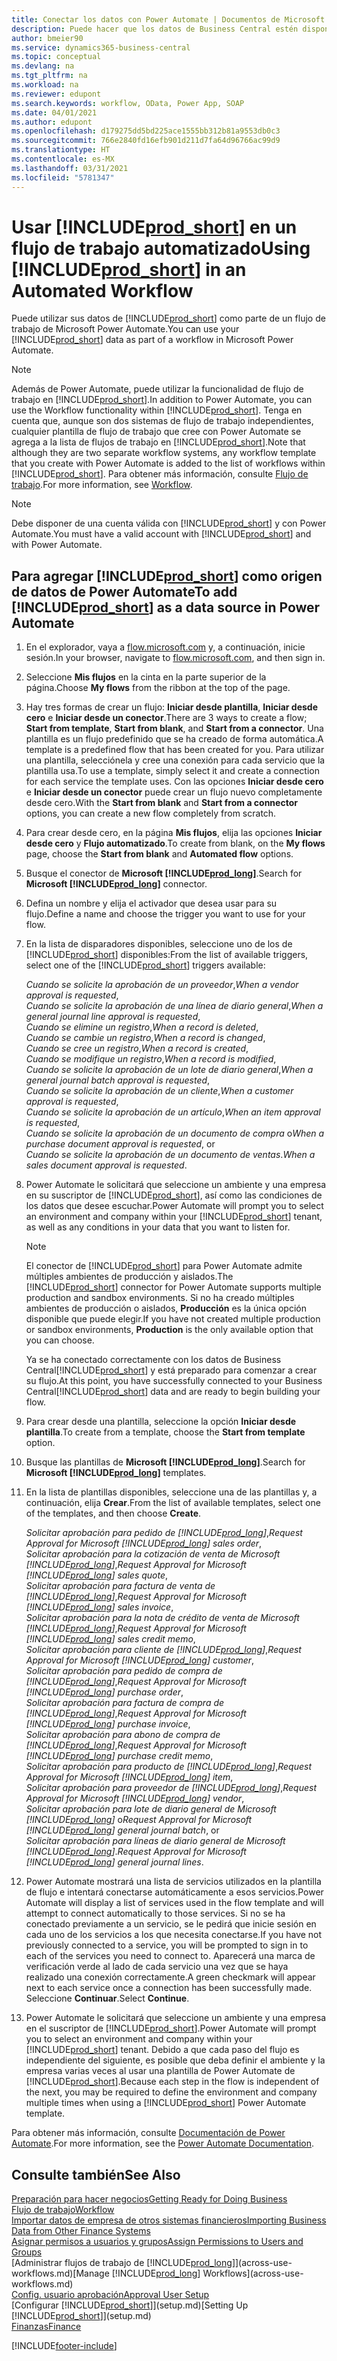 ```yaml
---
title: Conectar los datos con Power Automate | Documentos de Microsoft
description: Puede hacer que los datos de Business Central estén disponibles como un origen de datos y especificar una URL de OData de sus servicios web para generar un flujo de trabajo automatizado.
author: bmeier90
ms.service: dynamics365-business-central
ms.topic: conceptual
ms.devlang: na
ms.tgt_pltfrm: na
ms.workload: na
ms.reviewer: edupont
ms.search.keywords: workflow, OData, Power App, SOAP
ms.date: 04/01/2021
ms.author: edupont
ms.openlocfilehash: d179275dd5bd225ace1555bb312b81a9553db0c3
ms.sourcegitcommit: 766e2840fd16efb901d211d7fa64d96766ac99d9
ms.translationtype: HT
ms.contentlocale: es-MX
ms.lasthandoff: 03/31/2021
ms.locfileid: "5781347"
---
```

# <a name="using-prod_short-in-an-automated-workflow"></a><span data-ttu-id="bbc5a-103">Usar [!INCLUDE[prod_short](includes/prod_short.md)] en un flujo de trabajo automatizado</span><span class="sxs-lookup"><span data-stu-id="bbc5a-103">Using [!INCLUDE[prod_short](includes/prod_short.md)] in an Automated Workflow</span></span>

<span data-ttu-id="bbc5a-104">Puede utilizar sus datos de [!INCLUDE[prod_short](includes/prod_short.md)] como parte de un flujo de trabajo de Microsoft Power Automate.</span><span class="sxs-lookup"><span data-stu-id="bbc5a-104">You can use your [!INCLUDE[prod_short](includes/prod_short.md)] data as part of a workflow in Microsoft Power Automate.</span></span>

> [!NOTE]
> <span data-ttu-id="bbc5a-105">Además de Power Automate, puede utilizar la funcionalidad de flujo de trabajo en [!INCLUDE[prod_short](includes/prod_short.md)].</span><span class="sxs-lookup"><span data-stu-id="bbc5a-105">In addition to Power Automate, you can use the Workflow functionality within [!INCLUDE[prod_short](includes/prod_short.md)].</span></span> <span data-ttu-id="bbc5a-106">Tenga en cuenta que, aunque son dos sistemas de flujo de trabajo independientes, cualquier plantilla de flujo de trabajo que cree con Power Automate se agrega a la lista de flujos de trabajo en [!INCLUDE[prod_short](includes/prod_short.md)].</span><span class="sxs-lookup"><span data-stu-id="bbc5a-106">Note that although they are two separate workflow systems, any workflow template that you create with Power Automate is added to the list of workflows  within [!INCLUDE[prod_short](includes/prod_short.md)].</span></span> <span data-ttu-id="bbc5a-107">Para obtener más información, consulte [Flujo de trabajo](across-workflow.md).</span><span class="sxs-lookup"><span data-stu-id="bbc5a-107">For more information, see [Workflow](across-workflow.md).</span></span>  

> [!NOTE]  
> <span data-ttu-id="bbc5a-108">Debe disponer de una cuenta válida con [!INCLUDE[prod_short](includes/prod_short.md)] y con Power Automate.</span><span class="sxs-lookup"><span data-stu-id="bbc5a-108">You must have a valid account with [!INCLUDE[prod_short](includes/prod_short.md)] and with Power Automate.</span></span>  

## <a name="to-add-prod_short-as-a-data-source-in-power-automate"></a><span data-ttu-id="bbc5a-109">Para agregar [!INCLUDE[prod_short](includes/prod_short.md)] como origen de datos de Power Automate</span><span class="sxs-lookup"><span data-stu-id="bbc5a-109">To add [!INCLUDE[prod_short](includes/prod_short.md)] as a data source in Power Automate</span></span>

1. <span data-ttu-id="bbc5a-110">En el explorador, vaya a [flow.microsoft.com](https://flow.microsoft.com) y, a continuación, inicie sesión.</span><span class="sxs-lookup"><span data-stu-id="bbc5a-110">In your browser, navigate to [flow.microsoft.com](https://flow.microsoft.com), and then sign in.</span></span>
2. <span data-ttu-id="bbc5a-111">Seleccione **Mis flujos** en la cinta en la parte superior de la página.</span><span class="sxs-lookup"><span data-stu-id="bbc5a-111">Choose **My flows** from the ribbon at the top of the page.</span></span>
3. <span data-ttu-id="bbc5a-112">Hay tres formas de crear un flujo: **Iniciar desde plantilla**, **Iniciar desde cero** e **Iniciar desde un conector**.</span><span class="sxs-lookup"><span data-stu-id="bbc5a-112">There are 3 ways to create a flow; **Start from template**, **Start from blank**, and **Start from a connector**.</span></span> <span data-ttu-id="bbc5a-113">Una plantilla es un flujo predefinido que se ha creado de forma automática.</span><span class="sxs-lookup"><span data-stu-id="bbc5a-113">A template is a predefined flow that has been created for you.</span></span> <span data-ttu-id="bbc5a-114">Para utilizar una plantilla, selecciónela y cree una conexión para cada servicio que la plantilla usa.</span><span class="sxs-lookup"><span data-stu-id="bbc5a-114">To use a template, simply select it and create a connection for each service the template uses.</span></span> <span data-ttu-id="bbc5a-115">Con las opciones **Iniciar desde cero** e **Iniciar desde un conector** puede crear un flujo nuevo completamente desde cero.</span><span class="sxs-lookup"><span data-stu-id="bbc5a-115">With the **Start from blank** and **Start from a connector** options, you can create a new flow completely from scratch.</span></span>
4. <span data-ttu-id="bbc5a-116">Para crear desde cero, en la página **Mis flujos**, elija las opciones **Iniciar desde cero** y **Flujo automatizado**.</span><span class="sxs-lookup"><span data-stu-id="bbc5a-116">To create from blank, on the **My flows** page, choose the **Start from blank** and **Automated flow** options.</span></span>
5. <span data-ttu-id="bbc5a-117">Busque el conector de **Microsoft [!INCLUDE[prod_long](includes/prod_long.md)]**.</span><span class="sxs-lookup"><span data-stu-id="bbc5a-117">Search for **Microsoft [!INCLUDE[prod_long](includes/prod_long.md)]** connector.</span></span>
6. <span data-ttu-id="bbc5a-118">Defina un nombre y elija el activador que desea usar para su flujo.</span><span class="sxs-lookup"><span data-stu-id="bbc5a-118">Define a name and choose the trigger you want to use for your flow.</span></span>
7. <span data-ttu-id="bbc5a-119">En la lista de disparadores disponibles, seleccione uno de los de [!INCLUDE[prod_short](includes/prod_short.md)] disponibles:</span><span class="sxs-lookup"><span data-stu-id="bbc5a-119">From the list of available triggers, select one of the [!INCLUDE[prod_short](includes/prod_short.md)] triggers available:</span></span>  

    <span data-ttu-id="bbc5a-120">*Cuando se solicite la aprobación de un proveedor*,</span><span class="sxs-lookup"><span data-stu-id="bbc5a-120">*When a vendor approval is requested*,</span></span>  
    <span data-ttu-id="bbc5a-121">*Cuando se solicite la aprobación de una línea de diario general*,</span><span class="sxs-lookup"><span data-stu-id="bbc5a-121">*When a general journal line approval is requested*,</span></span>  
    <span data-ttu-id="bbc5a-122">*Cuando se elimine un registro*,</span><span class="sxs-lookup"><span data-stu-id="bbc5a-122">*When a record is deleted*,</span></span>  
    <span data-ttu-id="bbc5a-123">*Cuando se cambie un registro*,</span><span class="sxs-lookup"><span data-stu-id="bbc5a-123">*When a record is changed*,</span></span>  
    <span data-ttu-id="bbc5a-124">*Cuando se cree un registro*,</span><span class="sxs-lookup"><span data-stu-id="bbc5a-124">*When a record is created*,</span></span>  
    <span data-ttu-id="bbc5a-125">*Cuando se modifique un registro*,</span><span class="sxs-lookup"><span data-stu-id="bbc5a-125">*When a record is modified*,</span></span>  
    <span data-ttu-id="bbc5a-126">*Cuando se solicite la aprobación de un lote de diario general*,</span><span class="sxs-lookup"><span data-stu-id="bbc5a-126">*When a general journal batch approval is requested*,</span></span>  
    <span data-ttu-id="bbc5a-127">*Cuando se solicite la aprobación de un cliente*,</span><span class="sxs-lookup"><span data-stu-id="bbc5a-127">*When a customer approval is requested*,</span></span>  
    <span data-ttu-id="bbc5a-128">*Cuando se solicite la aprobación de un artículo*,</span><span class="sxs-lookup"><span data-stu-id="bbc5a-128">*When an item approval is requested*,</span></span>  
    <span data-ttu-id="bbc5a-129">*Cuando se solicite la aprobación de un documento de compra* o</span><span class="sxs-lookup"><span data-stu-id="bbc5a-129">*When a purchase document approval is requested*, or</span></span>  
    <span data-ttu-id="bbc5a-130">*Cuando se solicite la aprobación de un documento de ventas*.</span><span class="sxs-lookup"><span data-stu-id="bbc5a-130">*When a sales document approval is requested*.</span></span>

8. <span data-ttu-id="bbc5a-131">Power Automate le solicitará que seleccione un ambiente y una empresa en su suscriptor de [!INCLUDE[prod_short](includes/prod_short.md)], así como las condiciones de los datos que desee escuchar.</span><span class="sxs-lookup"><span data-stu-id="bbc5a-131">Power Automate will prompt you to select an environment and company within your [!INCLUDE[prod_short](includes/prod_short.md)] tenant, as well as any conditions in your data that you want to listen for.</span></span>

    > [!NOTE]
    > <span data-ttu-id="bbc5a-132">El conector de [!INCLUDE[prod_short](includes/prod_short.md)] para Power Automate admite múltiples ambientes de producción y aislados.</span><span class="sxs-lookup"><span data-stu-id="bbc5a-132">The [!INCLUDE[prod_short](includes/prod_short.md)] connector for Power Automate supports multiple production and sandbox environments.</span></span> <span data-ttu-id="bbc5a-133">Si no ha creado múltiples ambientes de producción o aislados, **Producción** es la única opción disponible que puede elegir.</span><span class="sxs-lookup"><span data-stu-id="bbc5a-133">If you have not created multiple production or sandbox environments, **Production** is the only available option that you can choose.</span></span>  

    <span data-ttu-id="bbc5a-134">Ya se ha conectado correctamente con los datos de Business Central[!INCLUDE[prod_short](includes/prod_short.md)] y está preparado para comenzar a crear su flujo.</span><span class="sxs-lookup"><span data-stu-id="bbc5a-134">At this point, you have successfully connected to your Business Central[!INCLUDE[prod_short](includes/prod_short.md)] data and are ready to begin building your flow.</span></span>

9. <span data-ttu-id="bbc5a-135">Para crear desde una plantilla, seleccione la opción **Iniciar desde plantilla**.</span><span class="sxs-lookup"><span data-stu-id="bbc5a-135">To create from a template, choose the **Start from template** option.</span></span>
10. <span data-ttu-id="bbc5a-136">Busque las plantillas de **Microsoft [!INCLUDE[prod_long](includes/prod_long.md)]**.</span><span class="sxs-lookup"><span data-stu-id="bbc5a-136">Search for **Microsoft [!INCLUDE[prod_long](includes/prod_long.md)]** templates.</span></span>
11. <span data-ttu-id="bbc5a-137">En la lista de plantillas disponibles, seleccione una de las plantillas y, a continuación, elija **Crear**.</span><span class="sxs-lookup"><span data-stu-id="bbc5a-137">From the list of available templates, select one of the templates, and then choose **Create**.</span></span>  

    <span data-ttu-id="bbc5a-138">*Solicitar aprobación para pedido de [!INCLUDE[prod_long](includes/prod_long.md)]*,</span><span class="sxs-lookup"><span data-stu-id="bbc5a-138">*Request Approval for Microsoft [!INCLUDE[prod_long](includes/prod_long.md)] sales order*,</span></span>  
    <span data-ttu-id="bbc5a-139">*Solicitar aprobación para la cotización de venta de Microsoft [!INCLUDE[prod_long](includes/prod_long.md)]*,</span><span class="sxs-lookup"><span data-stu-id="bbc5a-139">*Request Approval for Microsoft [!INCLUDE[prod_long](includes/prod_long.md)] sales quote*,</span></span>  
    <span data-ttu-id="bbc5a-140">*Solicitar aprobación para factura de venta de [!INCLUDE[prod_long](includes/prod_long.md)]*,</span><span class="sxs-lookup"><span data-stu-id="bbc5a-140">*Request Approval for Microsoft [!INCLUDE[prod_long](includes/prod_long.md)] sales invoice*,</span></span>  
    <span data-ttu-id="bbc5a-141">*Solicitar aprobación para la nota de crédito de venta de Microsoft [!INCLUDE[prod_long](includes/prod_long.md)]*,</span><span class="sxs-lookup"><span data-stu-id="bbc5a-141">*Request Approval for Microsoft [!INCLUDE[prod_long](includes/prod_long.md)] sales credit memo*,</span></span>  
    <span data-ttu-id="bbc5a-142">*Solicitar aprobación para cliente de [!INCLUDE[prod_long](includes/prod_long.md)]*,</span><span class="sxs-lookup"><span data-stu-id="bbc5a-142">*Request Approval for Microsoft [!INCLUDE[prod_long](includes/prod_long.md)] customer*,</span></span>  
    <span data-ttu-id="bbc5a-143">*Solicitar aprobación para pedido de compra de [!INCLUDE[prod_long](includes/prod_long.md)]*,</span><span class="sxs-lookup"><span data-stu-id="bbc5a-143">*Request Approval for Microsoft [!INCLUDE[prod_long](includes/prod_long.md)] purchase order*,</span></span>  
    <span data-ttu-id="bbc5a-144">*Solicitar aprobación para factura de compra de [!INCLUDE[prod_long](includes/prod_long.md)]*,</span><span class="sxs-lookup"><span data-stu-id="bbc5a-144">*Request Approval for Microsoft [!INCLUDE[prod_long](includes/prod_long.md)] purchase invoice*,</span></span>  
    <span data-ttu-id="bbc5a-145">*Solicitar aprobación para abono de compra de [!INCLUDE[prod_long](includes/prod_long.md)]*,</span><span class="sxs-lookup"><span data-stu-id="bbc5a-145">*Request Approval for Microsoft [!INCLUDE[prod_long](includes/prod_long.md)] purchase credit memo*,</span></span>  
    <span data-ttu-id="bbc5a-146">*Solicitar aprobación para producto de [!INCLUDE[prod_long](includes/prod_long.md)]*,</span><span class="sxs-lookup"><span data-stu-id="bbc5a-146">*Request Approval for Microsoft [!INCLUDE[prod_long](includes/prod_long.md)] item*,</span></span>  
    <span data-ttu-id="bbc5a-147">*Solicitar aprobación para proveedor de [!INCLUDE[prod_long](includes/prod_long.md)]*,</span><span class="sxs-lookup"><span data-stu-id="bbc5a-147">*Request Approval for Microsoft [!INCLUDE[prod_long](includes/prod_long.md)] vendor*,</span></span>  
    <span data-ttu-id="bbc5a-148">*Solicitar aprobación para lote de diario general de Microsoft [!INCLUDE[prod_long](includes/prod_long.md)]* o</span><span class="sxs-lookup"><span data-stu-id="bbc5a-148">*Request Approval for Microsoft [!INCLUDE[prod_long](includes/prod_long.md)] general journal batch*, or</span></span>    
    <span data-ttu-id="bbc5a-149">*Solicitar aprobación para líneas de diario general de Microsoft [!INCLUDE[prod_long](includes/prod_long.md)]*.</span><span class="sxs-lookup"><span data-stu-id="bbc5a-149">*Request Approval for Microsoft [!INCLUDE[prod_long](includes/prod_long.md)] general journal lines*.</span></span>  
12. <span data-ttu-id="bbc5a-150">Power Automate mostrará una lista de servicios utilizados en la plantilla de flujo e intentará conectarse automáticamente a esos servicios.</span><span class="sxs-lookup"><span data-stu-id="bbc5a-150">Power Automate will display a list of services used in the flow template and will attempt to connect automatically to those services.</span></span> <span data-ttu-id="bbc5a-151">Si no se ha conectado previamente a un servicio, se le pedirá que inicie sesión en cada uno de los servicios a los que necesita conectarse.</span><span class="sxs-lookup"><span data-stu-id="bbc5a-151">If you have not previously connected to a service, you will be prompted to sign in to each of the services you need to connect to.</span></span> <span data-ttu-id="bbc5a-152">Aparecerá una marca de verificación verde al lado de cada servicio una vez que se haya realizado una conexión correctamente.</span><span class="sxs-lookup"><span data-stu-id="bbc5a-152">A green checkmark will appear next to each service once a connection has been successfully made.</span></span> <span data-ttu-id="bbc5a-153">Seleccione **Continuar**.</span><span class="sxs-lookup"><span data-stu-id="bbc5a-153">Select **Continue**.</span></span>
13. <span data-ttu-id="bbc5a-154">Power Automate le solicitará que seleccione un ambiente y una empresa en el suscriptor de [!INCLUDE[prod_short](includes/prod_short.md)].</span><span class="sxs-lookup"><span data-stu-id="bbc5a-154">Power Automate will prompt you to select an environment and company within your [!INCLUDE[prod_short](includes/prod_short.md)] tenant.</span></span> <span data-ttu-id="bbc5a-155">Debido a que cada paso del flujo es independiente del siguiente, es posible que deba definir el ambiente y la empresa varias veces al usar una plantilla de Power Automate de [!INCLUDE[prod_short](includes/prod_short.md)].</span><span class="sxs-lookup"><span data-stu-id="bbc5a-155">Because each step in the flow is independent of the next, you may be required to define the environment and company multiple times when using a [!INCLUDE[prod_short](includes/prod_short.md)] Power Automate template.</span></span>

<span data-ttu-id="bbc5a-156">Para obtener más información, consulte [Documentación de Power Automate](/power-automate/getting-started).</span><span class="sxs-lookup"><span data-stu-id="bbc5a-156">For more information, see the [Power Automate Documentation](/power-automate/getting-started).</span></span>

## <a name="see-also"></a><span data-ttu-id="bbc5a-157">Consulte también</span><span class="sxs-lookup"><span data-stu-id="bbc5a-157">See Also</span></span>

[<span data-ttu-id="bbc5a-158">Preparación para hacer negocios</span><span class="sxs-lookup"><span data-stu-id="bbc5a-158">Getting Ready for Doing Business</span></span>](ui-get-ready-business.md)  
[<span data-ttu-id="bbc5a-159">Flujo de trabajo</span><span class="sxs-lookup"><span data-stu-id="bbc5a-159">Workflow</span></span>](across-workflow.md)  
[<span data-ttu-id="bbc5a-160">Importar datos de empresa de otros sistemas financieros</span><span class="sxs-lookup"><span data-stu-id="bbc5a-160">Importing Business Data from Other Finance Systems</span></span>](across-import-data-configuration-packages.md)  
[<span data-ttu-id="bbc5a-161">Asignar permisos a usuarios y grupos</span><span class="sxs-lookup"><span data-stu-id="bbc5a-161">Assign Permissions to Users and Groups</span></span>](ui-define-granular-permissions.md)  
<span data-ttu-id="bbc5a-162">[Administrar flujos de trabajo de [!INCLUDE[prod_long](includes/prod_long.md)]](across-use-workflows.md)</span><span class="sxs-lookup"><span data-stu-id="bbc5a-162">[Manage [!INCLUDE[prod_long](includes/prod_long.md)] Workflows](across-use-workflows.md)</span></span>  
[<span data-ttu-id="bbc5a-163">Config. usuario aprobación</span><span class="sxs-lookup"><span data-stu-id="bbc5a-163">Approval User Setup</span></span>](across-how-to-set-up-approval-users.md)  
<span data-ttu-id="bbc5a-164">[Configurar [!INCLUDE[prod_short](includes/prod_short.md)]](setup.md)</span><span class="sxs-lookup"><span data-stu-id="bbc5a-164">[Setting Up [!INCLUDE[prod_short](includes/prod_short.md)]](setup.md)</span></span>  
[<span data-ttu-id="bbc5a-165">Finanzas</span><span class="sxs-lookup"><span data-stu-id="bbc5a-165">Finance</span></span>](finance.md)  


[!INCLUDE[footer-include](includes/footer-banner.md)]